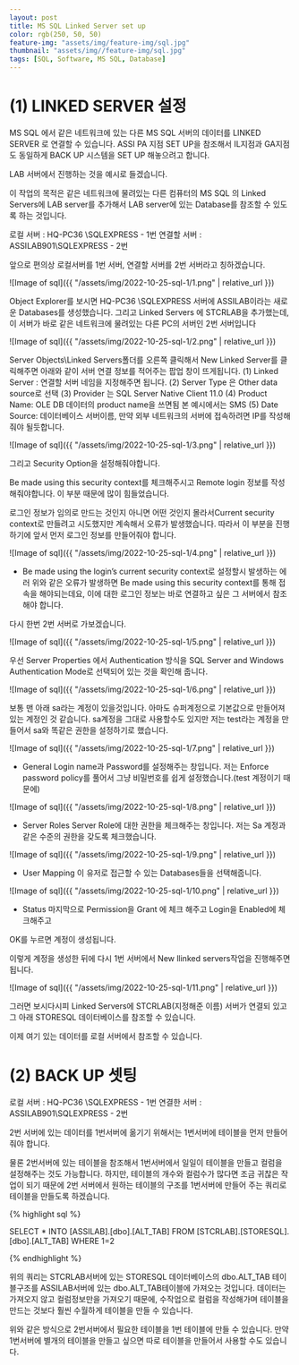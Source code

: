 ```yaml
---
layout: post
title: MS SQL Linked Server set up
color: rgb(250, 50, 50)
feature-img: "assets/img/feature-img/sql.jpg"
thumbnail: "assets/img//feature-img/sql.jpg"
tags: [SQL, Software, MS SQL, Database]
---
```





# (1)	LINKED SERVER 설정

MS SQL 에서 같은 네트워크에 있는 다른 MS SQL 서버의 데이터를 LINKED SERVER 로 연결할 수 있습니다.
ASSI PA 지점 SET UP을 참조해서 IL지점과 GA지점도 동일하게 BACK UP 시스템을 SET UP 해놓으려고 합니다.

LAB 서버에서 진행하는 것을 예시로 들겠습니다.

이 작업의 목적은 같은 네트워크에 물려있는 다른 컴퓨터의 MS SQL 의 Linked Servers에 LAB server를 추가해서 LAB server에 있는 Database를 참조할 수 있도록 하는 것입니다.

로컬 서버 :   HQ-PC36 \SQLEXPRESS  - 1번
연결할 서버 : ASSILAB901\SQLEXPRESS  - 2번

앞으로 편의상 로컬서버를 1번 서버, 연결할 서버를 2번 서버라고 칭하겠습니다.

![Image of sql]({{ "/assets/img/2022-10-25-sql-1/1.png" | relative_url }})

Object Explorer를 보시면  HQ-PC36 \SQLEXPRESS 서버에 ASSILAB이라는 새로운 Databases를 생성했습니다.
그리고 Linked Servers 에 STCRLAB을 추가했는데, 이 서버가 바로 같은 네트워크에 물려있는 다른  PC의 서버인 2번 서버입니다





![Image of sql]({{ "/assets/img/2022-10-25-sql-1/2.png" | relative_url }})

Server Objects\Linked Servers폴더를 오른쪽 클릭해서 New Linked Server를 클릭해주면 아래와 같이 서버 연결 정보를 적어주는 팝업 창이 뜨게됩니다.
(1)	Linked Server : 연결할 서버 네임을 지정해주면 됩니다.
(2)	Server Type 은 Other data source로 선택
(3)	Provider 는 SQL Server Native Client 11.0
(4)	Product Name: OLE DB 데이터의 product name을 쓰면됨 본 예시에서는 SMS
(5)	Date Source: 데이터베이스 서버이름, 만약 외부 네트워크의 서버에 접속하려면 IP를 작성해줘야 될듯합니다.



![Image of sql]({{ "/assets/img/2022-10-25-sql-1/3.png" | relative_url }})

그리고 Security Option을 설정해줘야합니다.

Be made using this security context를 체크해주시고 Remote login 정보를 작성해줘야합니다.
이 부분 때문에 많이 힘들었습니다.

로그인 정보가 임의로 만드는 것인지 아니면 어떤 것인지 몰라서Current security context로 만들려고 시도했지만 계속해서 오류가 발생했습니다.
따라서 이 부분을 진행하기에 앞서 먼저 로그인 정보를 만들어줘야 합니다.



![Image of sql]({{ "/assets/img/2022-10-25-sql-1/4.png" | relative_url }})

* Be made using the login’s current security context로 설정할시 발생하는 에러
위와 같은 오류가 발생하면 Be made using this security context를 통해 접속을 해야되는데요,
이에 대한 로그인 정보는 바로 연결하고 싶은 그 서버에서 참조해야 합니다.

다시 한번 2번 서버로 가보겠습니다.

![Image of sql]({{ "/assets/img/2022-10-25-sql-1/5.png" | relative_url }})

우선 Server Properties 에서
Authentication 방식을 SQL Server and Windows Authentication Mode로 선택되어 있는 것을 확인해 줍니다.



![Image of sql]({{ "/assets/img/2022-10-25-sql-1/6.png" | relative_url }})

보통 맨 아래 sa라는 계정이 있을것입니다. 아마도 슈퍼계정으로 기본값으로 만들어져 있는 계정인 것 같습니다.
sa계정을 그대로 사용할수도 있지만 저는 test라는 계정을 만들어서 sa와 똑같은 권한을 설정하기로 했습니다.





![Image of sql]({{ "/assets/img/2022-10-25-sql-1/7.png" | relative_url }})
* General
Login name과 Password를 설정해주는 창입니다.
저는 Enforce password policy를 풀어서 그냥 비밀번호를 쉽게 설정했습니다.(test 계정이기 때문에)



![Image of sql]({{ "/assets/img/2022-10-25-sql-1/8.png" | relative_url }})
* Server Roles
Server Role에 대한 권한을 체크해주는 창입니다.
저는 Sa 계정과 같은 수준의 권한을 갖도록 체크했습니다.


![Image of sql]({{ "/assets/img/2022-10-25-sql-1/9.png" | relative_url }})
* User Mapping
이 유저로 접근할 수 있는 Databases들을 선택해줍니다.



![Image of sql]({{ "/assets/img/2022-10-25-sql-1/10.png" | relative_url }})
* Status
마지막으로
Permission을 Grant 에 체크 해주고
Login을 Enabled에 체크해주고

OK를 누르면 계정이 생성됩니다.



이렇게 계정을 생성한 뒤에 다시 1번 서버에서 New llinked servers작업을 진행해주면 됩니다.



![Image of sql]({{ "/assets/img/2022-10-25-sql-1/11.png" | relative_url }})

그러면 보시다시피 Linked Servers에 STCRLAB(지정해준 이름) 서버가 연결되 있고 그 아래 STORESQL 데이터베이스를 참조할 수 있습니다.

이제 여기 있는 데이터를 로컬  서버에서 참조할 수 있습니다.


# (2) BACK UP 셋팅

로컬 서버 :   HQ-PC36 \SQLEXPRESS  - 1번
연결한 서버 : ASSILAB901\SQLEXPRESS  - 2번

2번 서버에 있는 데이터를 1번서버에 옮기기 위해서는 1번서버에 테이블을 먼저 만들어줘야 합니다. 

물론 2번서버에 있는 테이블을 참조해서 1번서버에서 일일이 테이블을 만들고  컬럼을 설정해주는 것도 가능합니다. 하지만, 테이블의 개수와 컬럼수가 많다면 조금 귀찮은 작업이 되기 때문에 2번 서버에서 원하는 테이블의 구조를 1번서버에 만들어 주는 쿼리로 테이블을 만들도록 하겠습니다.

{% highlight sql %}

SELECT * INTO [ASSILAB].[dbo].[ALT_TAB] FROM [STCRLAB].[STORESQL].[dbo].[ALT_TAB] WHERE 1=2

{% endhighlight %}


위의 쿼리는 STCRLAB서버에 있는 STORESQL 데이터베이스의 dbo.ALT_TAB 테이블구조를 ASSILAB서버에 있는 dbo.ALT_TAB테이블에 가져오는 것입니다. 데이터는 가져오지 않고 컬럼정보만을 가져오기 때문에, 수작업으로 컬럼을 작성해가며 테이블을 만드는 것보다 훨씬 수월하게 테이블을 만들 수 있습니다.

위와 같은 방식으로 2번서버에서 필요한 테이블을 1번 테이블에 만들 수 있습니다. 만약 1번서버에 별개의 테이블을 만들고 싶으면 따로 테이블을 만들어서 사용할 수도 있습니다.
